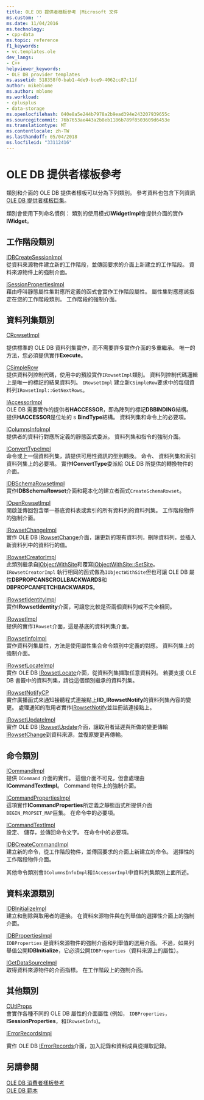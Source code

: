 ```yaml
---
title: OLE DB 提供者樣板參考 |Microsoft 文件
ms.custom: ''
ms.date: 11/04/2016
ms.technology:
- cpp-data
ms.topic: reference
f1_keywords:
- vc.templates.ole
dev_langs:
- C++
helpviewer_keywords:
- OLE DB provider templates
ms.assetid: 518358f0-bab1-4de9-bce9-4062cc87c11f
author: mikeblome
ms.author: mblome
ms.workload:
- cplusplus
- data-storage
ms.openlocfilehash: 040e8a5e244b7978a2b9ead394e243207939655c
ms.sourcegitcommit: 76b7653ae443a2b8eb1186b789f8503609d6453e
ms.translationtype: MT
ms.contentlocale: zh-TW
ms.lasthandoff: 05/04/2018
ms.locfileid: "33112416"
---
```

# <a name="ole-db-provider-templates-reference"></a>OLE DB 提供者樣板參考
類別和介面的 OLE DB 提供者樣板可以分為下列類別。 參考資料也包含下列資訊[OLE DB 提供者樣板巨集](../../data/oledb/macros-for-ole-db-provider-templates.md)。  
  
 類別會使用下列命名慣例： 類別的使用模式**IWidgetImpl**會提供介面的實作**IWidget**。  
  
## <a name="session-classes"></a>工作階段類別  
 [IDBCreateSessionImpl](../../data/oledb/idbcreatesessionimpl-class.md)  
 從資料來源物件建立新的工作階段，並傳回要求的介面上新建立的工作階段。 資料來源物件上的強制介面。  
  
 [ISessionPropertiesImpl](../../data/oledb/isessionpropertiesimpl-class.md)  
 藉由呼叫靜態屬性集對應所定義的函式會實作工作階段屬性。 屬性集對應應該指定在您的工作階段類別。 工作階段的強制介面。  
  
## <a name="rowset-classes"></a>資料列集類別  
 [CRowsetImpl](../../data/oledb/crowsetimpl-class.md)  
  
 提供標準的 OLE DB 資料列集實作，而不需要許多實作介面的多重繼承。 唯一的方法，您必須提供實作**Execute**。  
  
 [CSimpleRow](../../data/oledb/csimplerow-class.md)  
 提供資料列控制代碼，使用中的預設實作`IRowsetImpl`類別。 資料列控制代碼邏輯上是唯一的標記的結果資料列。 `IRowsetImpl` 建立新`CSimpleRow`要求中的每個資料列`IRowsetImpl::GetNextRows`。  
  
 [IAccessorImpl](../../data/oledb/iaccessorimpl-class.md)  
 OLE DB 需要實作的提供者**HACCESSOR**，即為陣列的標記**DBBINDING**結構。 提供**HACCESSOR**是位址的 s **BindType**結構。 資料列集和命令上的必要項。  
  
 [IColumnsInfoImpl](../../data/oledb/icolumnsinfoimpl-class.md)  
 提供者的資料行對應所定義的靜態函式委派。 資料列集和指令的強制介面。  
  
 [IConvertTypeImpl](../../data/oledb/iconverttypeimpl-class.md)  
 命令或上一個資料列集，請提供可用性資訊的型別轉換。 命令、 資料列集和索引資料列集上的必要項。 實作**IConvertType**委派給 OLE DB 所提供的轉換物件的介面。  
  
 [IDBSchemaRowsetImpl](../../data/oledb/idbschemarowsetimpl-class.md)  
 實作**IDBSchemaRowset**介面和範本化的建立者函式`CreateSchemaRowset`。  
  
 [IOpenRowsetImpl](../../data/oledb/iopenrowsetimpl-class.md)  
 開啟並傳回包含單一基底資料表或索引的所有資料列的資料列集。 工作階段物件的強制介面。  
  
 [IRowsetChangeImpl](../../data/oledb/irowsetchangeimpl-class.md)  
 實作 OLE DB [IRowsetChange](https://msdn.microsoft.com/en-us/library/ms715790.aspx)介面，讓更新的現有資料列，刪除資料列，並插入新資料列中的資料行的值。  
  
 [IRowsetCreatorImpl](../../data/oledb/irowsetcreatorimpl-class.md)  
 此類別繼承自[IObjectWithSite](http://msdn.microsoft.com/library/windows/desktop/ms693765)和覆寫[IObjectWithSite::SetSite](http://msdn.microsoft.com/library/windows/desktop/ms683869)。 `IRowsetCreatorImpl` 執行相同的函式做為`IObjectWithSite`但也可讓 OLE DB 屬性**DBPROPCANSCROLLBACKWARDS**和**DBPROPCANFETCHBACKWARDS**。  
  
 [IRowsetIdentityImpl](../../data/oledb/irowsetidentityimpl-class.md)  
 實作**IRowsetIdentity**介面，可讓您比較是否兩個資料列或不完全相同。  
  
 [IRowsetImpl](../../data/oledb/irowsetimpl-class.md)  
 提供的實作`IRowset`介面，這是基底的資料列集介面。  
  
 [IRowsetInfoImpl](../../data/oledb/irowsetinfoimpl-class.md)  
 實作資料列集屬性，方法是使用屬性集合命令類別中定義的對應。 資料列集上的強制介面。  
  
 [IRowsetLocateImpl](../../data/oledb/irowsetlocateimpl-class.md)  
 實作 OLE DB [IRowsetLocate](https://msdn.microsoft.com/en-us/library/ms721190.aspx)介面，從資料列集擷取任意資料列。 若要支援 OLE DB 書籤中的資料列集，請從這個類別繼承的資料列集。  
  
 [IRowsetNotifyCP](../../data/oledb/irowsetnotifycp-class.md)  
 實作廣播函式來通知接聽程式連接點上**IID_IRowsetNotify**的資料列集內容的變更。 處理通知的取用者實作[IRowsetNotify](https://msdn.microsoft.com/en-us/library/ms712959.aspx)並註冊該連接點上。  
  
 [IRowsetUpdateImpl](../../data/oledb/irowsetupdateimpl-class.md)  
 實作 OLE DB [IRowsetUpdate](https://msdn.microsoft.com/en-us/library/ms714401.aspx)介面，讓取用者延遲與所做的變更傳輸[IRowsetChange](https://msdn.microsoft.com/en-us/library/ms715790.aspx)到資料來源，並復原變更再傳輸。  
  
## <a name="command-classes"></a>命令類別  
 [ICommandImpl](../../data/oledb/icommandimpl-class.md)  
 提供 `ICommand` 介面的實作。 這個介面不可見，但會處理由**ICommandTextImpl**。 Command 物件上的強制介面。  
  
 [ICommandPropertiesImpl](../../data/oledb/icommandpropertiesimpl-class.md)  
 這項實作**ICommandProperties**所定義之靜態函式所提供介面`BEGIN_PROPSET_MAP`巨集。 在命令中的必要項。  
  
 [ICommandTextImpl](../../data/oledb/icommandtextimpl-class.md)  
 設定、 儲存，並傳回命令文字。 在命令中的必要項。  
  
 [IDBCreateCommandImpl](../../data/oledb/idbcreatecommandimpl-class.md)  
 建立新的命令，從工作階段物件，並傳回要求的介面上新建立的命令。 選擇性的工作階段物件介面。  
  
 其他命令類別會`IColumnsInfoImpl`和`IAccessorImpl`中資料列集類別上面所述。  
  
## <a name="data-source-classes"></a>資料來源類別  
 [IDBInitializeImpl](../../data/oledb/idbinitializeimpl-class.md)  
 建立和刪除與取用者的連接。 在資料來源物件與在列舉值的選擇性介面上的強制介面。  
  
 [IDBPropertiesImpl](../../data/oledb/idbpropertiesimpl-class.md)  
 `IDBProperties` 是資料來源物件的強制介面和列舉值的選用介面。 不過，如果列舉值公開**IDBInitialize**，它必須公開`IDBProperties`（資料來源上的屬性）。  
  
 [IGetDataSourceImpl](../../data/oledb/igetdatasourceimpl-class.md)  
 取得資料來源物件的介面指標。 在工作階段上的強制介面。  
  
## <a name="other-classes"></a>其他類別  
 [CUtlProps](../../data/oledb/cutlprops-class.md)  
 會實作各種不同的 OLE DB 屬性的介面屬性 (例如， `IDBProperties`， **ISessionProperties**，和`IRowsetInfo`)。  
  
 [IErrorRecordsImpl](../../data/oledb/ierrorrecordsimpl-class.md)  
  
 實作 OLE DB [IErrorRecords](https://msdn.microsoft.com/en-us/library/ms718112.aspx)介面，加入記錄和資料成員從擷取記錄。  
  
## <a name="see-also"></a>另請參閱  
 [OLE DB 消費者樣板參考](../../data/oledb/ole-db-consumer-templates-reference.md)   
 [OLE DB 範本](../../data/oledb/ole-db-templates.md)